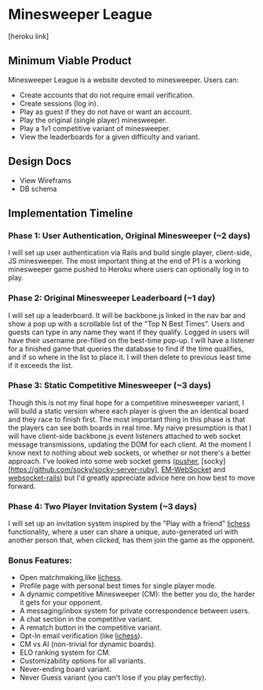 # Minesweeper League
[heroku link]

## Minimum Viable Product
Minesweeper League is a website devoted to minesweeper. Users can:

* Create accounts that do not require email verification.
* Create sessions (log in).
* Play as guest if they do not have or want an account.
* Play the original (single player) minesweeper.
* Play a 1v1 competitive variant of minesweeper.
* View the leaderboards for a given difficulty and variant.

## Design Docs
* View Wireframs
* DB schema

## Implementation Timeline

### Phase 1: User Authentication, Original Minesweeper (~2 days)
I will set up user authentication via Rails and build single player, client-side,
JS minesweeper. The most important thing at the end of P1 is a working minesweeper
 game pushed to Heroku where users can optionally log in to play.

### Phase 2: Original Minesweeper Leaderboard (~1 day)
I will set up a leaderboard. It will be backbone.js linked in the nav bar
and show a pop up with a scrollable list of the "Top N Best Times".
Users and guests can type in any name they want if they qualify. Logged in users
will have their username pre-filled on the best-time pop-up. I will have a
listener for a finished game that queries the database to find if the time
qualifies, and if so where in the list to place it. I will then delete to previous
least time if it exceeds the list.

### Phase 3: Static Competitive Minesweeper (~3 days)
Though this is not my final hope for a competitive minesweeper variant, I will
build a static version where each player is given the an identical board and
they race to finish first. The most important thing in this phase is that the
players can see both boards in real time. My naive presumption is that
I will have client-side backbone.js event listeners attached to web socket
message transmissions, updating the DOM for each client. At the moment I know
next to nothing about web sockets, or whether or not there's a better approach.
I've looked into some web socket gems ([pusher](https://pusher.com/),
[socky][https://github.com/socky/socky-server-ruby],
[EM-WebSocket](https://github.com/igrigorik/em-websocket) and
[websocket-rails](https://github.com/websocket-rails/websocket-rails)) but I'd
greatly appreciate advice here on how best to move forward.

### Phase 4: Two Player Invitation System (~3 days)
I will set up an invitation system inspired by the "Play with a friend"
[lichess](lichess.org) functionality, where a user can share a unique,
auto-generated url with another person that, when clicked, has them join the
game as the opponent.  

### Bonus Features:
* Open matchmaking,like [lichess](lichess.org).
* Profile page with personal best times for single player mode.
* A dynamic competitive Minesweeper (CM): the better you do, the harder it gets
for your opponent.
* A messaging/inbox system for private correspondence between users.
* A chat section in the competitive variant.
* A rematch button in the competitive variant.
* Opt-In email verification (like [lichess](lichess.org)).
* CM vs AI (non-trivial for dynamic boards).
* ELO ranking system for CM.
* Customizability options for all variants.
* Never-ending board variant.
* Never Guess variant (you can't lose if you play perfectly).
